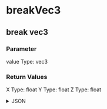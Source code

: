 # breakVec3

## break vec3

### Parameter

value
  Type: vec3

### Return Values

X
  Type: float
Y
  Type: float
Z
  Type: float

<details><summary>JSON</summary>

```
{
  "Type": "breakVec3",
  "Name": "break vec3",
  "Category": 1,
  "InputPins": [
    {
      "Connection": null,
      "Id": "value",
      "Type": "vec3"
    }
  ],
  "OutputPins": [
    {
      "Id": "X",
      "Type": "float"
    },
    {
      "Id": "Y",
      "Type": "float"
    },
    {
      "Id": "Z",
      "Type": "float"
    }
  ]
}
```

</details>

